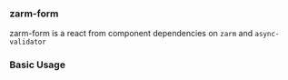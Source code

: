 ### zarm-form

zarm-form is a react from component dependencies on `zarm` and `async-validator` 

### Basic Usage
